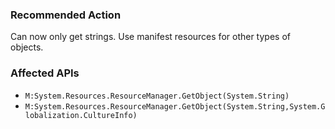 ### Recommended Action
Can now only get strings.  Use manifest resources for other types of objects.

### Affected APIs
* `M:System.Resources.ResourceManager.GetObject(System.String)`
* `M:System.Resources.ResourceManager.GetObject(System.String,System.Globalization.CultureInfo)`
